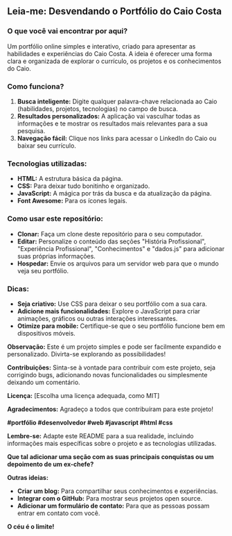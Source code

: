 ## Leia-me: Desvendando o Portfólio do Caio Costa

### O que você vai encontrar por aqui?
Um portfólio online simples e interativo, criado para apresentar as habilidades e experiências do Caio Costa. A ideia é oferecer uma forma clara e organizada de explorar o currículo, os projetos e os conhecimentos do Caio.

### Como funciona?
1. **Busca inteligente:** Digite qualquer palavra-chave relacionada ao Caio (habilidades, projetos, tecnologias) no campo de busca.
2. **Resultados personalizados:** A aplicação vai vasculhar todas as informações e te mostrar os resultados mais relevantes para a sua pesquisa.
3. **Navegação fácil:** Clique nos links para acessar o LinkedIn do Caio ou baixar seu currículo.

### Tecnologias utilizadas:
* **HTML:** A estrutura básica da página.
* **CSS:** Para deixar tudo bonitinho e organizado.
* **JavaScript:** A mágica por trás da busca e da atualização da página.
* **Font Awesome:** Para os ícones legais.

### Como usar este repositório:
* **Clonar:** Faça um clone deste repositório para o seu computador.
* **Editar:** Personalize o conteúdo das seções "História Profissional", "Experiência Profissional", "Conhecimentos" e "dados.js" para adicionar suas próprias informações.
* **Hospedar:** Envie os arquivos para um servidor web para que o mundo veja seu portfólio.

### Dicas:
* **Seja criativo:** Use CSS para deixar o seu portfólio com a sua cara.
* **Adicione mais funcionalidades:** Explore o JavaScript para criar animações, gráficos ou outras interações interessantes.
* **Otimize para mobile:** Certifique-se que o seu portfólio funcione bem em dispositivos móveis.

**Observação:** Este é um projeto simples e pode ser facilmente expandido e personalizado. Divirta-se explorando as possibilidades!

**Contribuições:**
Sinta-se à vontade para contribuir com este projeto, seja corrigindo bugs, adicionando novas funcionalidades ou simplesmente deixando um comentário.

**Licença:**
[Escolha uma licença adequada, como MIT]

**Agradecimentos:**
Agradeço a todos que contribuíram para este projeto!

**#portfólio #desenvolvedor #web #javascript #html #css**

**Lembre-se:** Adapte este README para a sua realidade, incluindo informações mais específicas sobre o projeto e as tecnologias utilizadas. 

**Que tal adicionar uma seção com as suas principais conquistas ou um depoimento de um ex-chefe?** 

**Outras ideias:**
* **Criar um blog:** Para compartilhar seus conhecimentos e experiências.
* **Integrar com o GitHub:** Para mostrar seus projetos open source.
* **Adicionar um formulário de contato:** Para que as pessoas possam entrar em contato com você. 

**O céu é o limite!**
